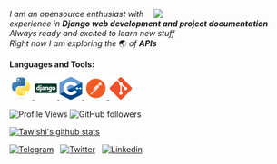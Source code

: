 <img align="right" src="https://media.giphy.com/media/fedryX7dMGMe6lgqDm/giphy.gif" width="250px"></a>
_I am an opensource enthusiast with experience in ***Django web development and project documentation***_ <br>
_Always ready and excited to learn new stuff_ <br>
_Right now I am exploring the_ :earth_asia: _of ***APIs***_


**Languages and Tools:**  

<p align="left"> 
  <a href="https://www.python.org" target="_blank"> <img src="assets/assets/python.svg" alt="python" width="40" height="40"/> </a>
  <a href="https://www.djangoproject.com/" target="_blank"> <img src="assets/assets/django.svg" alt="django" width="40" height="40"/> </a> 
  <a href="https://en.wikipedia.org/wiki/C%2B%2B" target="_blank"> <img src="assets/assets/c++.svg" alt="c++" width="40" height="40"/> </a> 
  <a href="https://www.postman.com/" target="_blank"> <img src="assets/assets/postman.png" alt="postman" width="40" height="40"/> </a>
  <a href="https://www.git.com/" target="_blank"> <img src="assets/assets/git.svg" alt="git" width="40" height="40"/> </a>
</p>

![Profile Views](https://komarev.com/ghpvc/?username=Tawishi)
![GitHub followers](https://img.shields.io/github/followers/Tawishi?style=social)
<!---![Hits](https://hit.yhype.me/github/profile?user_id=55306738)    merko, gruvbox, tokyonight, onedark, cobalt, synthwave, highcontrast--->

[![Tawishi's github stats](https://github-readme-stats.vercel.app/api?username=Tawishi&count_private=true&show_icons=true&theme=cobalt&include_all_commits=true)](https://github.com/anuraghazra/github-readme-stats)

[![Telegram](https://img.shields.io/badge/-Telegram-blue?logo=Telegram&logoColor=white&style=for-the-badge)](https://t.me/Tawishi) &nbsp;
[![Twitter](https://img.shields.io/badge/-Twitter-blue?logo=Twitter&logoColor=white&style=for-the-badge)](https://twitter.com/Tawishi1) &nbsp;
[![Linkedin](https://img.shields.io/badge/-LinkedIn-blue?style=for-the-badge&logo=Linkedin&logoColor=white)](https://www.linkedin.com/in/tawishisharma/)
